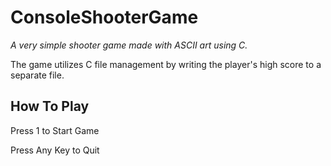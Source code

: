 # ConsoleShooterGame
*A very simple shooter game made with ASCII art using C.*

The game utilizes C file management by writing the player's high score to a separate file.
## How To Play
Press 1 to Start Game

Press Any Key to Quit

